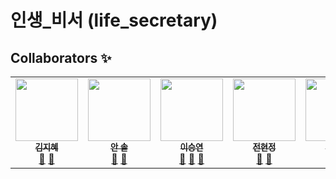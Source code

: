 # 인생_비서 (life_secretary)

## Collaborators ✨

<table>
    <tbody>
        <tr>
            <td align="center" valign="top" width="20%"><a href="https://github.com/bebe217"><img src="" width="100px;" alt=""/><br /><sub><b>김지혜</b></sub></a><br /> <a href="https://github.com/ciocio97/life_secretary/commits?author=bebe217" title="Documentation">📖</a> <a href="https://github.com/ciocio97/life_secretary/pulls?q=is%3Apr+reviewed-by%3Abebe217" title="Reviewed Pull Requests">👀</a></td>
            <td align="center" valign="top" width="20%"><a href="https://github.com/devsoladev"><img src="" width="100px;" alt=""/><br /><sub><b>안 솔</b></sub></a><br /><a href="https://github.com/ciocio97/life_secretary/commits?author=devsoladev" title="Documentation">📖</a> <a href="https://github.com/ciocio97/life_secretary/pulls?q=is%3Apr+reviewed-by%3Adevsoladev" title="Reviewed Pull Requests">👀</a></td>
            <td align="center" valign="top" width="20%"><a href="https://github.com/ciocio97"><img src="" width="100px;" alt=""/><br /><sub><b>이승연</b></sub></a><br /><a href="https://github.com/ciocio97/life_secretary/commits?author=ciocio97" title="Documentation">📖</a> <a href="https://github.com/ciocio97/life_secretary/pulls?q=is%3Apr+reviewed-by%3Aciocio97" title="Reviewed Pull Requests">👀</a> <a href="#talk-ciocio97" title="Talks">📢</a></td>
            <td align="center" valign="top" width="20%"><a href="https://github.com/Hyeonjeong Jeon"><img src="" width="100px;" alt=""/><br /><sub><b>전현정</b></sub></a><br /> <a href="https://github.com/ciocio97/life_secretary/commits?author=hyeonjeong33" title="Documentation">📖</a> <a href="https://github.com/ciocio97/life_secretary/pulls?q=is%3Apr+reviewed-by%3Ahyeonjeong33" title="Reviewed Pull Requests">👀</a></td>
            <td align="center" valign="top" width="20%"><a href="https://github.com/KRjeonHyunji"><img src="" width="100px;" alt=""/><br /><sub><b>전현지</b></sub></a><br /> <a href="#design-tbenning" title="Design">🎨</a></td>
        </tr>
    </tbody>
</table>